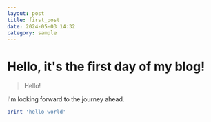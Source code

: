 ```yaml
---
layout: post
title: first_post
date: 2024-05-03 14:32
category: sample
---
```

# Hello, it's the first day of my blog!
> Hello!

I'm looking forward to the journey ahead.

```ruby
print 'hello world'
```
